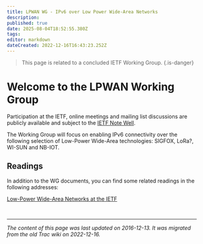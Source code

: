 ```yaml
---
title: LPWAN WG - IPv6 over Low Power Wide-Area Networks
description: 
published: true
date: 2025-08-04T18:52:55.380Z
tags: 
editor: markdown
dateCreated: 2022-12-16T16:43:23.252Z
---
```


> This page is related to a concluded IETF Working Group.
{.is-danger}
# Welcome to the LPWAN Working Group

Participation at the IETF, online meetings and mailing list discussions are publicly available and subject to the [IETF Note Well](https://www.ietf.org/about/note-well.html).

The Working Group will focus on enabling IPv6 connectivity over the following selection of Low-Power Wide-Area technologies: SIGFOX, LoRa?, WI-SUN and NB-IOT.
## Readings

In addition to the WG documents, you can find some related readings in the following addresses:

[Low-Power Wide-Area Networks at the IETF](https://www.ietfjournal.org/low-power-wide-area-networks-at-the-ietf/)

&nbsp;
&nbsp;
&nbsp;

---

*The content of this page was last updated on 2016-12-13. It was migrated from the old Trac wiki on 2022-12-16.*
